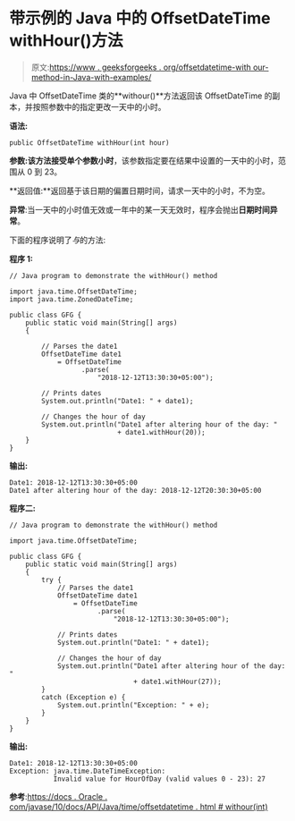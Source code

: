 # 带示例的 Java 中的 OffsetDateTime withHour()方法

> 原文:[https://www . geeksforgeeks . org/offsetdatetime-with our-method-in-Java-with-examples/](https://www.geeksforgeeks.org/offsetdatetime-withhour-method-in-java-with-examples/)

Java 中 OffsetDateTime 类的**withour()**方法返回该 OffsetDateTime 的副本，并按照参数中的指定更改一天中的小时。

**语法:**

```
public OffsetDateTime withHour(int hour)
```

**参数:**该方法接受单个参数**小时**，该参数指定要在结果中设置的一天中的小时，范围从 0 到 23。

**返回值:**返回基于该日期的偏置日期时间，请求一天中的小时，不为空。

**异常**:当一天中的小时值无效或一年中的某一天无效时，程序会抛出**日期时间异常**。

下面的程序说明了*与*的方法:

**程序 1:**

```
// Java program to demonstrate the withHour() method

import java.time.OffsetDateTime;
import java.time.ZonedDateTime;

public class GFG {
    public static void main(String[] args)
    {

        // Parses the date1
        OffsetDateTime date1
            = OffsetDateTime
                  .parse(
                      "2018-12-12T13:30:30+05:00");

        // Prints dates
        System.out.println("Date1: " + date1);

        // Changes the hour of day
        System.out.println("Date1 after altering hour of the day: "
                           + date1.withHour(20));
    }
}
```

**输出:**

```
Date1: 2018-12-12T13:30:30+05:00
Date1 after altering hour of the day: 2018-12-12T20:30:30+05:00

```

**程序二:**

```
// Java program to demonstrate the withHour() method

import java.time.OffsetDateTime;

public class GFG {
    public static void main(String[] args)
    {
        try {
            // Parses the date1
            OffsetDateTime date1
                = OffsetDateTime
                      .parse(
                          "2018-12-12T13:30:30+05:00");

            // Prints dates
            System.out.println("Date1: " + date1);

            // Changes the hour of day
            System.out.println("Date1 after altering hour of the day: "
                               + date1.withHour(27));
        }
        catch (Exception e) {
            System.out.println("Exception: " + e);
        }
    }
}
```

**输出:**

```
Date1: 2018-12-12T13:30:30+05:00
Exception: java.time.DateTimeException:
           Invalid value for HourOfDay (valid values 0 - 23): 27

```

**参考**:[https://docs . Oracle . com/javase/10/docs/API/Java/time/offsetdatetime . html # withour(int)](https://docs.oracle.com/javase/10/docs/api/java/time/OffsetDateTime.html#withHour(int))
